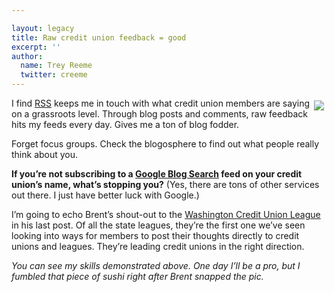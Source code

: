 ```yaml
---

layout: legacy
title: Raw credit union feedback = good
excerpt: ''
author:
  name: Trey Reeme
  twitter: creeme
---
```


<p><a href="http://flickr.com/photos/trabian/sets/72057594092237143/"><img src="/images/legacy/sushi.jpg" style="float:right; margin: 4px;"></a>I find <a href="http://opensourcecu.com/articles/2005/06/21/the-complete-idiots-guide-to-rss-for-dummies"><span class="caps">RSS</span></a>  keeps me in touch with what credit union members are saying on a grassroots level.  Through blog posts and comments, raw feedback hits my feeds every day.  Gives me a ton of blog fodder.</p>


<p>Forget focus groups.  Check the blogosphere to find out what people really think about you.</p>


<p><strong>If you&#8217;re not subscribing to a <a href="http://blogsearch.google.com">Google Blog Search</a> feed on your credit union’s name, what&#8217;s stopping you?</strong>  (Yes, there are tons of other services out there.  I just have better luck with Google.)</p>


<p>I&#8217;m going to echo Brent&#8217;s shout-out to the <a href="http://www.waleague.org">Washington Credit Union League</a> in his last post.  Of all the state leagues, they&#8217;re the first one we&#8217;ve seen looking into ways for members to post their thoughts directly to credit unions and leagues.  They&#8217;re leading credit unions in the right direction.</p>


<p><em>You can see my skills demonstrated above.  One day I&#8217;ll be a pro, but I fumbled that piece of sushi right after Brent snapped the pic.</em></p>